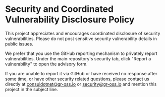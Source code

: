 # Security and Coordinated Vulnerability Disclosure Policy

This project appreciates and encourages coordinated disclosure of security vulnerabilities. Please do not post sensitive security vulnerability details in public issues.

We prefer that you use the GitHub reporting mechanism to privately report vulnerabilities. Under the main repository's security tab,  click "Report a vulnerability" to open the advisory form.

If you are unable to report it via GitHub or have received no response after some time, or have other security related questions, please contact us directly at <consuldotnet@gr-oss.io> or <security@gr-oss.io> and mention this project in the subject line.
